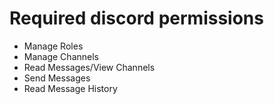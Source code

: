# Required discord permissions

- Manage Roles
- Manage Channels
- Read Messages/View Channels
- Send Messages
- Read Message History